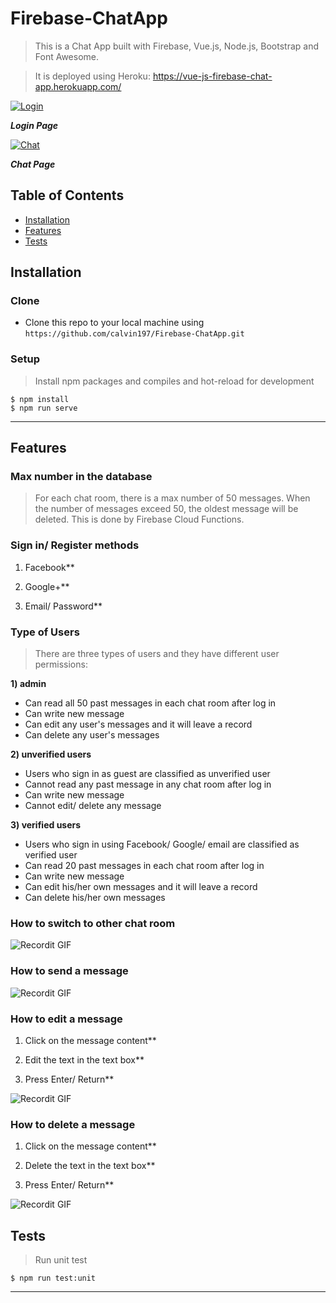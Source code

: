 # Firebase-ChatApp

> This is a Chat App built with Firebase, Vue.js, Node.js, Bootstrap and Font Awesome.

> It is deployed using Heroku: <a href="https://vue-js-firebase-chat-app.herokuapp.com/">https://vue-js-firebase-chat-app.herokuapp.com/</a>

<a href="https://www.flickr.com/photos/188674698@N05/49957567913/in/dateposted-public/"><img src="https://live.staticflickr.com/65535/49957567913_85dce131be_b.jpg" title="Login"></a>

***Login Page***

<a href="https://www.flickr.com/photos/188674698@N05/49958065786/in/dateposted-public/"><img src="https://live.staticflickr.com/65535/49958065786_73651d02c1_b.jpg" title="Chat"></a>

***Chat Page***

## Table of Contents

- [Installation](#installation)
- [Features](#features)
- [Tests](#tests)

## Installation

### Clone

- Clone this repo to your local machine using `https://github.com/calvin197/Firebase-ChatApp.git`

### Setup

> Install npm packages and compiles and hot-reload for development

```shell
$ npm install
$ npm run serve

```

---

## Features

### Max number in the database

> For each chat room, there is a max number of 50 messages. When the number of messages exceed 50, the oldest message will be deleted. This is done by Firebase Cloud Functions.

### Sign in/ Register methods

1) Facebook**

2) Google+**

3) Email/ Password**

### Type of Users

> There are three types of users and they have different user permissions: 

**1) admin**
- Can read all 50 past messages in each chat room after log in
- Can write new message
- Can edit any user's messages and it will leave a record
- Can delete any user's messages

**2) unverified users**
- Users who sign in as guest are classified as unverified user
- Cannot read any past message in any chat room after log in
- Can write new message
- Cannot edit/ delete any message

**3) verified users**
- Users who sign in using Facebook/ Google/ email are classified as verified user
- Can read 20 past messages in each chat room after log in
- Can write new message
- Can edit his/her own messages and it will leave a record
- Can delete his/her own messages

### How to switch to other chat room

![Recordit GIF](http://g.recordit.co/7tmwXgpIFw.gif)

### How to send a message

![Recordit GIF](http://g.recordit.co/ufJa2n0Kdg.gif)

### How to edit a message

1) Click on the message content**

2) Edit the text in the text box**

3) Press Enter/ Return**

![Recordit GIF](http://g.recordit.co/gShLErgpAZ.gif)

### How to delete a message

1) Click on the message content**

2) Delete the text in the text box**

3) Press Enter/ Return**

![Recordit GIF](http://g.recordit.co/3r7t8EcRpd.gif)

## Tests 

> Run unit test

```shell
$ npm run test:unit

```

---
